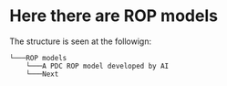 # Here there are ROP models

The structure is seen at the followign:

```
└───ROP models
    └───A PDC ROP model developed by AI
    └───Next

```

